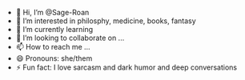 - 👋 Hi, I’m @Sage-Roan
- 👀 I’m interested in philosphy, medicine, books, fantasy
- 🌱 I’m currently learning 
- 💞️ I’m looking to collaborate on ...
- 📫 How to reach me ...
- 😄 Pronouns: she/them
- ⚡ Fun fact: I love sarcasm and dark humor and deep conversations

<!---
Sage-Roan/Sage-Roan is a ✨ special ✨ repository because its `README.md` (this file) appears on your GitHub profile.
You can click the Preview link to take a look at your changes.
--->
